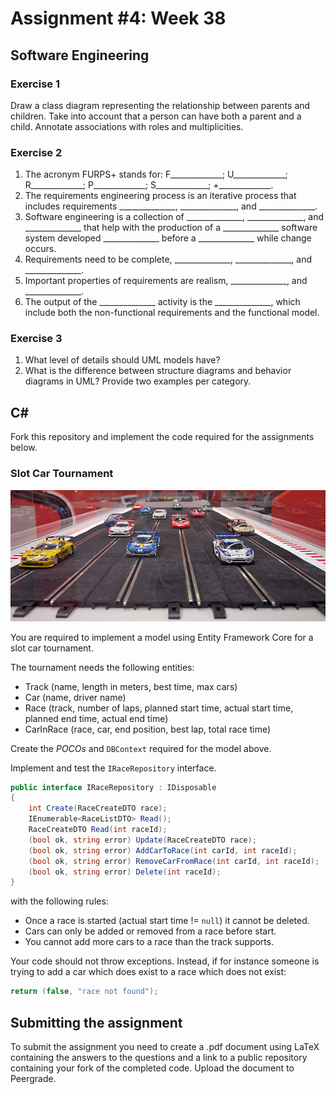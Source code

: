 # Assignment #4: Week 38

## Software Engineering

### Exercise 1
Draw a class diagram representing the relationship between parents and children. Take into account that a person can have both a parent and a child. Annotate associations with roles and multiplicities.

### Exercise 2
1. The acronym FURPS+ stands for: F_____________; U_____________; R_____________; P_____________; S_____________; +_____________.
2. The requirements engineering process is an iterative process that includes requirements ______________, ______________, and ______________.
3. Software engineering is a collection of ______________, ______________, and ______________ that help with the production of a ______________ software system developed ______________ before a ______________ while change occurs.
4. Requirements need to be complete, ______________, ______________, and ______________.
5. Important properties of requirements are realism, ______________, and ______________.
6. The output of the ______________ activity is the ______________, which include both the non-functional requirements and the functional model. 

### Exercise 3
1. What level of details should UML models have?
2. What is the difference between structure diagrams and behavior diagrams in UML?  Provide two examples per category.



## C&#35;

Fork this repository and implement the code required for the assignments below.

### Slot Car Tournament

![](images/Ninco_JGTC_Fahrerfeld.jpg "Modern commercially made slot cars and track. Ninco, 1:32 scale - source: https://en.wikipedia.org/wiki/Slot_car")

You are required to implement a model using Entity Framework Core for a slot car tournament.

The tournament needs the following entities:

- Track (name, length in meters, best time, max cars)
- Car (name, driver name)
- Race (track, number of laps, planned start time, actual start time, planned end time, actual end time)
- CarInRace (race, car, end position, best lap, total race time)

Create the *POCOs* and `DBContext` required for the model above.

Implement and test the `IRaceRepository` interface.

```csharp
public interface IRaceRepository : IDisposable
{
    int Create(RaceCreateDTO race);
    IEnumerable<RaceListDTO> Read();
    RaceCreateDTO Read(int raceId);
    (bool ok, string error) Update(RaceCreateDTO race);
    (bool ok, string error) AddCarToRace(int carId, int raceId);
    (bool ok, string error) RemoveCarFromRace(int carId, int raceId);
    (bool ok, string error) Delete(int raceId);
}
```

with the following rules:

- Once a race is started (actual start time != `null`) it cannot be deleted.
- Cars can only be added or removed from a race before start.
- You cannot add more cars to a race than the track supports.

Your code should not throw exceptions. Instead, if for instance someone is trying to add a car which does exist to a race which does not exist:

```csharp
return (false, "race not found");
```

## Submitting the assignment

To submit the assignment you need to create a .pdf document using LaTeX containing the answers to the questions and a link to a public repository containing your fork of the completed code.
Upload the document to Peergrade.
